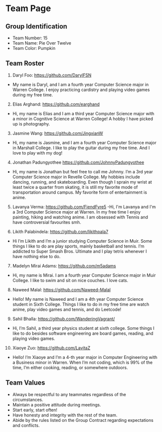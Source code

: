 # Team Page

## Group Identification
- Team Number: 15
- Team Name: Pie Over Twelve	 
- Team Color: Pumpkin	

## Team Roster
1. Daryl Foo: https://github.com/DarylFSN
- My name is Daryl, and I am a fourth year Computer Science major in Warren College. I enjoy practicing cardistry and playing video games during my free time.

2. Elias Arghand: https://github.com/earghand 
- Hi, my name is Elias and I am a third year Computer Science major with a minor in Cognitive Science at Warren College! A hobby I have picked up is photography.

3. Jasmine Wang: https://github.com/JingxianW  
- Hi, my name is Jasmine, and I am a fourth year Computer Science major in Marshall College. I like to play the guitar during my free time. And I love to play with my dog!

4. Jonathan Padungyothee https://github.com/JohnnyPadungyothee
- Hi, my name is Jonathan but feel free to call me Johnny. I’m a 3rd year Computer Science major in Revelle College. My hobbies include dancing, running, and skateboarding. Even though I sprain my wrist at least twice a quarter from skating, it is still my favorite mode of transportation around campus. My favorite form of entertainment is anime.

5. Lavanya Verma: https://github.com/FiendFyre5
-Hi, I'm Lavanya and I'm a 3rd Computer Science major at Warren. In my free time I enjoy painting, hiking and watching anime. I am obsessed with Tennis and have controversial favourites smh.

6. Likith Palabindela: https://github.com/likithpala7
- Hi I’m Likith and I’m a junior studying Computer Science in Muir. Some things I like to do are play sports, mainly basketball and tennis. I’m addicted to Super Smash Bros. Ultimate and I play tetris whenever I have nothing else to do.

7. Madelyn Mirai Adams: https://github.com/m5adams 
- Hi, my name is Mirai. I am a fourth year Computer Science major in Muir College. I like to swim and sit on nice couches. I love cats.

8. Naweed Malal: https://github.com/Naweed-Malal
- Hello! My name is Naweed and I am a 4th year Computer Science student in Sixth College. Things I like to do in my free time are watch anime,  play video games and tennis, and do Leetcode!

9. Sahil Bhalla: https://github.com/WanderingVagrant/
- Hi, I’m Sahil, a third year physics student at sixth college. Some things I like to do besides software engineering are board games, reading, and playing video games.

10. Xiaoye Zuo: https://github.com/LavitaZ 
- Hello! I’m Xiaoye and I’m a 4-th year major in Computer Engineering with a Business minor in Warren. When I’m not coding, which is 99% of the time, I’m either cooking, reading, or somewhere outdoors.  

## Team Values
- Always be respectful to any teammates regardless of the circumstances.
- Maintain a positive attitude during meetings.
- Start early, start often!
- Have honesty and integrity with the rest of the team.
- Abide by the rules listed on the Group Contract regarding expectations and conflicts.
